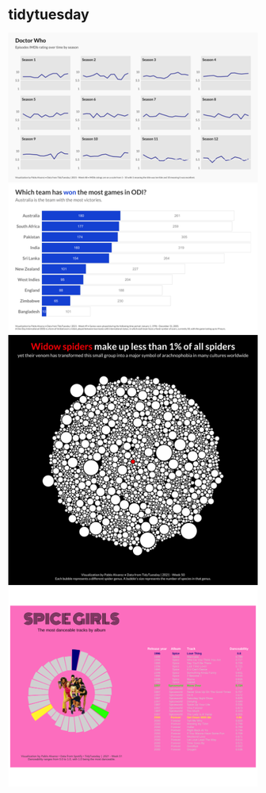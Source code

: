 # tidytuesday
 
![](2021/week_48/tidytuesday_2021_w48.png)
![](2021/week_49/tidytuesday_2021_w49.png)
![](2021/week_50/tidytuesday_2021_w50.png)
![](2021/week_51/tidytuesday_2021_w49.png)

